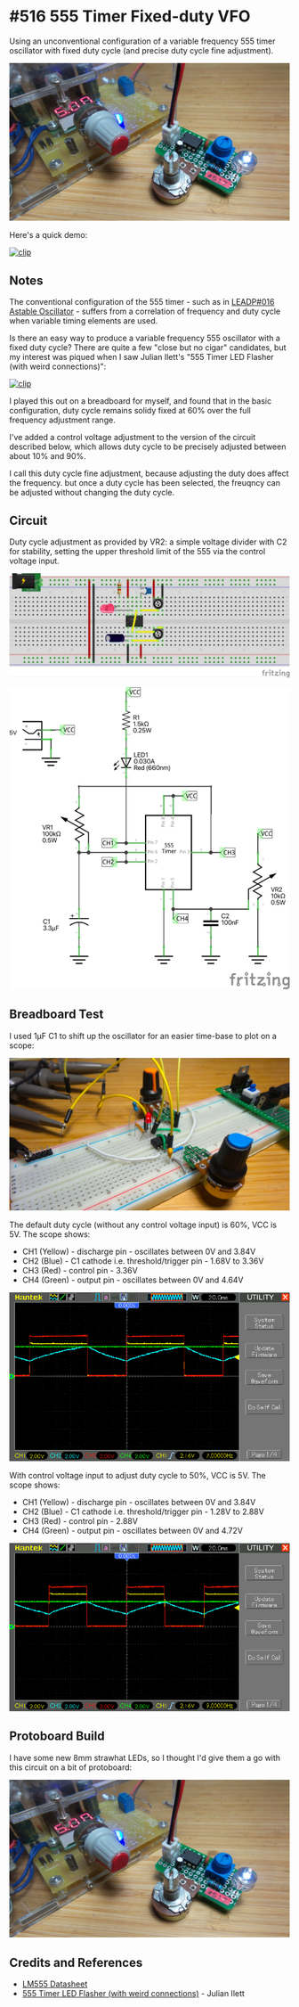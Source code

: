 # #516 555 Timer Fixed-duty VFO

Using an unconventional configuration of a variable frequency 555 timer oscillator with fixed duty cycle (and precise duty cycle fine adjustment).

![Build](./assets/PrecisionVariableFrequencyFixedDuty_build.jpg?raw=true)

Here's a quick demo:

[![clip](https://img.youtube.com/vi/hp1hU5frSvs/0.jpg)](https://www.youtube.com/watch?v=hp1hU5frSvs)

## Notes

The conventional configuration of the 555 timer - such as in [LEADP#016 Astable Oscillator](../AstableOscillator) -
suffers from a correlation of frequency and duty cycle when variable timing elements are used.

Is there an easy way to produce a variable frequency 555 oscillator with a fixed duty cycle?
There are quite a few "close but no cigar" candidates, but my interest was piqued when I saw Julian Ilett's "555 Timer LED Flasher (with weird connections)":

[![clip](https://img.youtube.com/vi/VJHkg8_FV-Q/0.jpg)](https://www.youtube.com/watch?v=VJHkg8_FV-Q)

I played this out on a breadboard for myself, and found that in the basic configuration, duty cycle remains solidy fixed at 60%
over the full frequency adjustment range.

I've added a control voltage adjustment to the version of the circuit described below,
which allows duty cycle to be precisely adjusted between about 10% and 90%.

I call this duty cycle fine adjustment, because adjusting the duty does affect the frequency.
but once a duty cycle has been selected, the freuqncy can be adjusted without changing the duty cycle.

## Circuit

Duty cycle adjustment as provided by VR2: a simple voltage divider with C2 for stability,
setting the upper threshold limit of the 555 via the control voltage input.

![Breadboard](./assets/PrecisionVariableFrequencyFixedDuty_bb.jpg?raw=true)

![Schematic](./assets/PrecisionVariableFrequencyFixedDuty_schematic.jpg?raw=true)

## Breadboard Test

I used 1µF C1 to shift up the oscillator for an easier time-base to plot on a scope:

![PrecisionVariableFrequencyFixedDuty_bb_build](./assets/PrecisionVariableFrequencyFixedDuty_bb_build.jpg?raw=true)

The default duty cycle (without any control voltage input) is 60%, VCC is 5V. The scope shows:

* CH1 (Yellow) - discharge pin - oscillates between 0V and 3.84V
* CH2 (Blue) - C1 cathode i.e. threshold/trigger pin - 1.68V to 3.36V
* CH3 (Red) - control pin - 3.36V
* CH4 (Green) - output pin - oscillates between 0V and 4.64V

![scope_default_duty](./assets/scope_default_duty.gif?raw=true)

With control voltage input to adjust duty cycle to 50%, VCC is 5V. The scope shows:

* CH1 (Yellow) - discharge pin - oscillates between 0V and 3.84V
* CH2 (Blue) - C1 cathode i.e. threshold/trigger pin - 1.28V to 2.88V
* CH3 (Red) - control pin - 2.88V
* CH4 (Green) - output pin - oscillates between 0V and 4.72V

![scope_50pc_duty](./assets/scope_50pc_duty.gif?raw=true)

## Protoboard Build

I have some new 8mm strawhat LEDs, so I thought I'd give them a go with this circuit on a bit of protoboard:

![Build](./assets/PrecisionVariableFrequencyFixedDuty_build.jpg?raw=true)

## Credits and References

* [LM555 Datasheet](https://www.futurlec.com/Linear/LM555CN.shtml)
* [555 Timer LED Flasher (with weird connections)](https://www.youtube.com/watch?v=VJHkg8_FV-Q) - Julian Ilett
